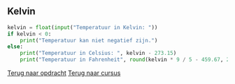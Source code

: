 ## Kelvin

```python
kelvin = float(input("Temperatuur in Kelvin: "))
if kelvin < 0:
    print("Temperatuur kan niet negatief zijn.")
else:
    print("Temperatuur in Celsius: ", kelvin - 273.15)
    print("Temperatuur in Fahrenheit", round(kelvin * 9 / 5 - 459.67, 2))
```

[Terug naar opdracht](/taken/kelvin.html)
[Terug naar cursus](/12_else.html)